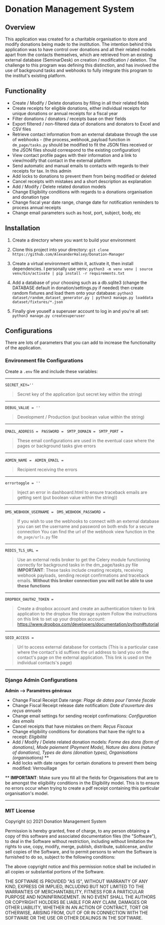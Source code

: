 # Donation Management System


## Overview

This application was created for a charitable organisation to store and modify donations being made to the institution. The intention behind this application was to have control over donations and all their related models apart from the contacts themselves, which are retrieved from an existing external database (SeminarDesk) on creation / modification / deletion. The challenge to this program was defining this distinction, and has involved the use of background tasks and webhooks to fully integrate this program to the institut's existing platform.


## Functionality

- Create / Modify / Delete donations by filling in all their related fields
- Create receipts for eligible donations, either individual receipts for unique donations or annual receipts for a fiscal year
- Filter donations / donators / receipts base on their fields
- Export filtered / non-filtered data of donations and donators to Excel and CSV files
- Retrieve contact information from an external database through the use of webhooks - (the process_webhook_payload function in `dm_page/tasks.py` should be modified to fit the JSON files received or the JSON files should correspond to the existing configuration)
- View contact profile pages with their information and a link to view/modify that contact in the external platform
- Send automatic and manual emails to contacts with regards to their receipts for tax.
In this admin 
- Add locks to donations to prevent them from being modified or deleted
- Cancel receipts with mistakes and a short description as explanation
- Add / Modify / Delete related donation models
- Change Eligibility conditions with regards to a donations organisation and donation type
- Change fiscal year date range, change date for notification reminders to process annual receipts
- Change email parameters such as host, port, subject, body, etc



## Installation 

1. Create a directory where you want to build your environment

2. Clone this project into your directory: `git clone https://github.com/AlexanderHalsey/Donation-Manager`

3. Create a virtual environment within it, activate it, then install dependencies. I personally use venv: `python3 -m venv venv | source venv/bin/activate | pip install -r requirements.txt`

4. Add a database of your choosing such as a db.sqlite3 (change the DATABASE default in donation/settings.py if needed) then create random fixtures and load them onto your database: `python3 dataset/random_dataset_generator.py | python3 manage.py loaddata dataset/fixtures/*.json`

5. Finally give youself a superuser account to log in and you're all set: `python3 manage.py createsuperuser`



## Configurations

There are lots of parameters that you can add to increase the functionality of the application.

### Environment file Configurations

Create a `.env` file and include these variables:
______________________________

`SECRET_KEY=''` 

> Secret key of the application (put secret key within the string)
______________________________

`DEBUG_VALUE = ''`

> Development / Production (put boolean value within the string)
______________________________

`EMAIL_ADDRESS = `
`PASSWORD = `
`SMTP_DOMAIN = `
`SMTP_PORT = `

> These email configurations are used in the eventual case where the pages or background tasks give errors
______________________________

`ADMIN_NAME = `
`ADMIN_EMAIL = `

> Recipient receiving the errors
______________________________

`errortoggle = ''`

> Inject an error in dashboard.html to ensure traceback emails are getting sent (put boolean value within the string))
______________________________

`DMS_WEBHOOK_USERNAME = `
`DMS_WEBHOOK_PASSWORD = `

> If you wish to use the webhooks to connect with an external database you can set the username and password on both ends for a secure connection
>You can find the url of the webhook view function in the `dm_page/urls.py` file
______________________________

`REDIS_TLS_URL =` 

> Use an external redis broker to get the Celery module functioning correctly for background tasks in the dm_page/tasks.py file
> **IMPORTANT**: These tasks include creating receipts, receiving webhook payloads, sending receipt confirmations and traceback emails. **Without this broker connection you will not be able to use these functions**
______________________________

`DROPBOX_OAUTH2_TOKEN = `

> Create a dropbox account and create an authentication token to link application to the dropbox file storage system
> Follow the instructions on this link to set up your dropbox account: https://www.dropbox.com/developers/documentation/python#tutorial
______________________________

`SDID_ACCESS = ` 

> Url to access external database for contacts (This is a particular case where the contact's id suffixes the url address to land you on the contact's page on the external application. This link is used on the individual contacts's page)
______________________________


### Django Admin Configurations

**Admin --> Paramètres généraux**
- Change Fiscal Receipt Date range: *Plage de dates pour l'année fiscale*
- Change Fiscal Receipt release date notification: *Date d'ouverture des reçus annuels*
- Change email settings for sending receipt confirmations: *Configuration des emails*
- Cancel receipts that have mistakes on them: *Reçus Fiscaux*
- Change eligibility conditions for donations that have the right to a receipt: *Eligibilité*
- Add / Modify / Delete related donation models: *Forme des dons (form of donations), Mode paiement (Payment Mode), Nature des dons (nature of donations), Types de dons (donation types), Organisations (organisations)* **
- Add locks with date ranges for certain donations to prevent them being modified: Verrouillage

** **IMPORTANT**: Make sure you fill all the fields for Organisations that are to be amongst the eligibility conditions in the Eligibility model. This is to ensure no errors occur when trying to create a pdf receipt containing this particular organisation's model.


___

### MIT License

Copyright (c) 2021 Donation Management System

Permission is hereby granted, free of charge, to any person obtaining a copy
of this software and associated documentation files (the "Software"), to deal
in the Software without restriction, including without limitation the rights
to use, copy, modify, merge, publish, distribute, sublicense, and/or sell
copies of the Software, and to permit persons to whom the Software is
furnished to do so, subject to the following conditions:

The above copyright notice and this permission notice shall be included in all
copies or substantial portions of the Software.

THE SOFTWARE IS PROVIDED "AS IS", WITHOUT WARRANTY OF ANY KIND, EXPRESS OR
IMPLIED, INCLUDING BUT NOT LIMITED TO THE WARRANTIES OF MERCHANTABILITY,
FITNESS FOR A PARTICULAR PURPOSE AND NONINFRINGEMENT. IN NO EVENT SHALL THE
AUTHORS OR COPYRIGHT HOLDERS BE LIABLE FOR ANY CLAIM, DAMAGES OR OTHER
LIABILITY, WHETHER IN AN ACTION OF CONTRACT, TORT OR OTHERWISE, ARISING FROM,
OUT OF OR IN CONNECTION WITH THE SOFTWARE OR THE USE OR OTHER DEALINGS IN THE
SOFTWARE.